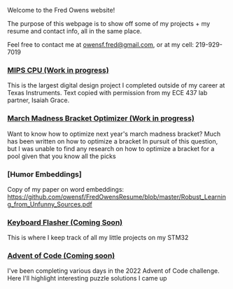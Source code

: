 Welcome to the Fred Owens website!

The purpose of this webpage is to show off some of my projects + my resume and contact info, all in the same place.

Feel free to contact me at owensf.fred@gmail.com, or at my cell: 219-929-7019

### [MIPS CPU (Work in progress)](/mips-cpu)
This is the largest digital design project I completed outside of my career at Texas Instruments. Text copied with permission from my ECE 437 lab partner, Isaiah Grace.

### [March Madness Bracket Optimizer (Work in progress)](/march-madness)
Want to know how to optimize next year's march madness bracket? Much has been written on how to optimize a bracket In pursuit of this question, but I was unable to find any research on how to optimize a bracket for a pool given that you know all the picks

### [Humor Embeddings]
Copy of my paper on word embeddings: https://github.com/owensf/FredOwensResume/blob/master/Robust_Learning_from_Unfunny_Sources.pdf

### [Keyboard Flasher (Coming Soon)](/stm32_miniprojects/keyboardflasher)
This is where I keep track of all my little projects on my STM32

### [Advent of Code (Coming soon)](/advent-of-code)
I've been completing various days in the 2022 Advent of Code challenge. Here I'll highlight interesting puzzle solutions I came up


